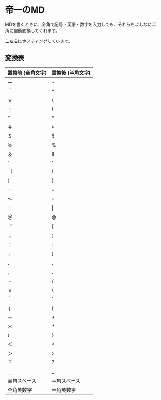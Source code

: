 # 帝一のMD
MDを書くときに、全角で記号・英語・数字を入力しても、それらをよしなに半角に自動変換してくれます。

[こちら](https://www.teiichi.rheikai.com/)にホスティングしています。

## 変換表

| 置換前 (全角文字) | 置換後 (半角文字) |
| ----- | ----- |
| ー | - |
| ＾ | ^ |
| ￥ | \ |
| ！ | ! |
| ” | " |
| ＃ | # |
| ＄ | $ |
| ％ | % |
| ＆ | & |
| ’ | ' |
| （ | ( |
| ） | ) |
| ＝ | = |
| 〜 | ~ |
| ｜ | \| |
| ＠ | @ |
| 「 | [ |
| ； | ; |
| ： | : |
| 」 | ] |
| 、 | , |
| 。 | . |
| ・ | / |
| ￥ | \ |
| ｀ | ` |
| ｛ | { |
| ＋ | + |
| ＊ | * |
| ｝ | } |
| ＜ | < |
| ＞ | > |
| ？ | ? |
| ＿ | _ |
| 全角スペース | 半角スペース |
| 全角英数字 | 半角英数字 |
